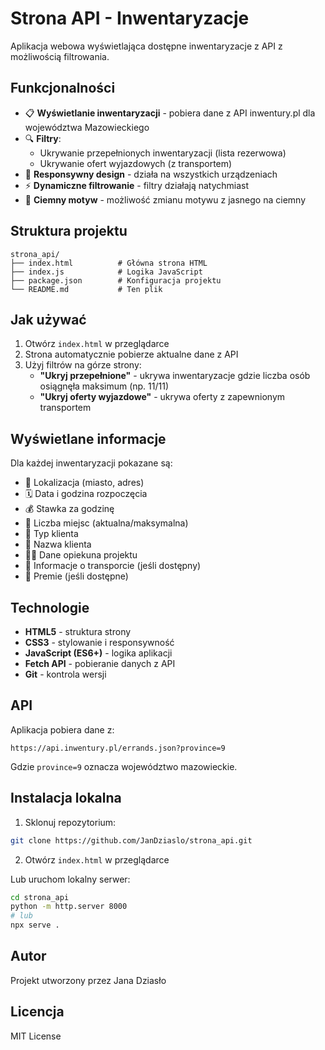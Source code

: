 # Strona API - Inwentaryzacje

Aplikacja webowa wyświetlająca dostępne inwentaryzacje z API z możliwością filtrowania.

## Funkcjonalności

- 📋 **Wyświetlanie inwentaryzacji** - pobiera dane z API inwentury.pl dla województwa Mazowieckiego
- 🔍 **Filtry**:
  - Ukrywanie przepełnionych inwentaryzacji (lista rezerwowa)
  - Ukrywanie ofert wyjazdowych (z transportem)
- 📱 **Responsywny design** - działa na wszystkich urządzeniach
- ⚡ **Dynamiczne filtrowanie** - filtry działają natychmiast
- 🌙 **Ciemny motyw** - możliwość zmianu motywu z jasnego na ciemny

## Struktura projektu

```
strona_api/
├── index.html          # Główna strona HTML
├── index.js            # Logika JavaScript
├── package.json        # Konfiguracja projektu
└── README.md           # Ten plik
```

## Jak używać

1. Otwórz `index.html` w przeglądarce
2. Strona automatycznie pobierze aktualne dane z API
3. Użyj filtrów na górze strony:
   - **"Ukryj przepełnione"** - ukrywa inwentaryzacje gdzie liczba osób osiągnęła maksimum (np. 11/11)
   - **"Ukryj oferty wyjazdowe"** - ukrywa oferty z zapewnionym transportem

## Wyświetlane informacje

Dla każdej inwentaryzacji pokazane są:
- 📍 Lokalizacja (miasto, adres)
- 🗓️ Data i godzina rozpoczęcia
- 💰 Stawka za godzinę
- 👥 Liczba miejsc (aktualna/maksymalna)
- 🏪 Typ klienta
- 🛒 Nazwa klienta
- 👨‍💼 Dane opiekuna projektu
- 🚌 Informacje o transporcie (jeśli dostępny)
- 🎁 Premie (jeśli dostępne)

## Technologie

- **HTML5** - struktura strony
- **CSS3** - stylowanie i responsywność
- **JavaScript (ES6+)** - logika aplikacji
- **Fetch API** - pobieranie danych z API
- **Git** - kontrola wersji

## API

Aplikacja pobiera dane z:
```
https://api.inwentury.pl/errands.json?province=9
```

Gdzie `province=9` oznacza województwo mazowieckie.

## Instalacja lokalna

1. Sklonuj repozytorium:
```bash
git clone https://github.com/JanDziaslo/strona_api.git
```

2. Otwórz `index.html` w przeglądarce

Lub uruchom lokalny serwer:
```bash
cd strona_api
python -m http.server 8000
# lub
npx serve .
```

## Autor

Projekt utworzony przez Jana Dziasło

## Licencja

MIT License
